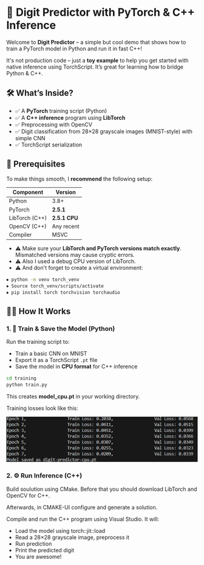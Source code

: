 # 🧠 Digit Predictor with PyTorch & C++ Inference

Welcome to **Digit Predictor** – a simple but cool demo that shows how to train a PyTorch model in Python and run it in fast C++!  

It's not production code – just a **toy example** to help you get started with native inference using TorchScript. It’s great for learning how to bridge Python & C++.

## 🛠️ What’s Inside?

- ✅ A **PyTorch** training script (Python)
- ✅ A **C++ inference** program using **LibTorch**
- ✅ Preprocessing with OpenCV
- ✅ Digit classification from 28×28 grayscale images (MNIST-style) with simple CNN
- ✅ TorchScript serialization

## 🧪 Prerequisites

To make things smooth, I **recommend** the following setup:

| Component       | Version         |
|----------------|-----------------|
| Python         | 3.8+            |
| PyTorch        | **2.5.1**       |
| LibTorch (C++) | **2.5.1 CPU**   |
| OpenCV (C++)   | Any recent      |
| Compiler       | MSVC            |

- ⚠️ Make sure your **LibTorch and PyTorch versions match exactly**. Mismatched versions may cause cryptic errors. 
- ⚠️ Also I used a debug CPU version of LibTorch.
- ⚠️ And don't forget to create a virtual environment: 
```bash
⦁ python -m venv torch_venv
⦁ Source torch_venv/scripts/activate
⦁ pip install torch torchvision torchaudio 
```

## 🧑‍🏫 How It Works

### 1. 🔧 Train & Save the Model (Python)

Run the training script to:

- Train a basic CNN on MNIST
- Export it as a TorchScript `.pt` file
- Save the model in **CPU format** for C++ inference

```bash
cd training
python train.py
```

This creates **model_cpu.pt** in your working directory.

Training losses look like this: 

![alt text](resources/losses.png)

### 2. ⚙️ Run Inference (C++)
Build soulution using CMake. 
Before that you should download LibTorch and OpenCV for C++.

Afterwards, in CMAKE-UI configure and generate a solution.

Compile and run the C++ program using Visual Studio. It will:
- Load the model using torch::jit::load
- Read a 28×28 grayscale image, preprocess it
- Run prediction
- Print the predicted digit
- You are awesome! 